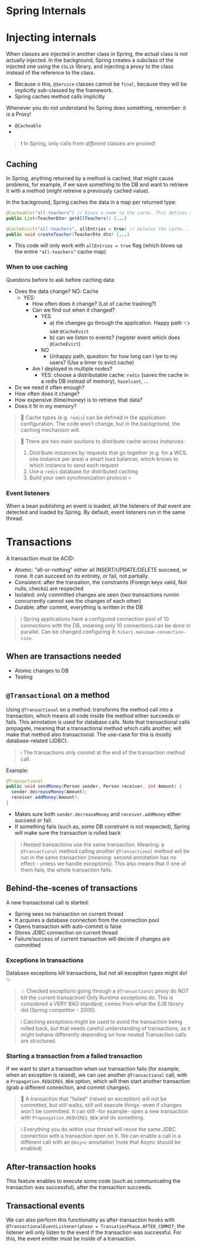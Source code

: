 # Spring Internals

# Injecting internals


When classes are injected in another class in Spring, the actual class is _not_ actually injected. In the background, Spring creates a subclass of the injected one using the `CGLib` library, and injecting a _proxy_ to the class instead of the reference to the class.
- Because o this, `@Service` classes cannot be `final`, because they will be implicitly sub-classed by the framework.
- Spring caches method calls implicitly


Whenever you do not understand ho Spring does something, remember: it is a Proxy!
- `@Cacheable`
- 

> :exclamation: In Spring, only calls from _different_ classes are proxied!

## Caching

In Spring, anything returned by a method is cached, that might cause problems, for example, if we save something to the DB and want to retrieve it with a method (might retreive a previously cached value). 

In the background, Spring caches the data in a map per returned type:
```java
@Cacheable("all-teachers") // Gives a name to the cache. This defines a Map<Nothing, List<TeacherDto>> allTeachers;
public List<TeacherDto> getAllTeachers() {...}

@CacheEvict("all-teachers", allEntries = true) // Deletes the cache... But careful, without allEntries=true, it only deletes the cache for signatures that match!
public void createTeacher(TeacherDto dto) {...}
```
- This code will only work with `allEntries = true` flag (which blows up the entire `"all-teachers"` cache map)

### When to use caching

Questions before to ask before caching data:
- Does the data change? NO: Cache
  - YES:
    - How often does it change? (Lot of cache trashing?)
    - Can we find out when it changed?
      - YES
        - a) the changes go through the application. Happy path :point_left: use `@CacheEvict`
        - b) can we listen to events? (register event which does `@CacheEvict`)
      - NO
        - Unhappy path, question: for how long can I lye to my users? (Use a timer to evict cache)
    - Am I deployed in multiple nodes?
      - YES: choose a distributable cache: `redis` (saves the cache in a redis DB instead of memory), `hazelcast`, ...
- Do we need it often enough?
- How often does it change?
- How expensive (time/money) is to retrieve that data?
- Does it fit in my memory?

> :thought_balloon: Cache types (e.g. `redis`) can be defined in the application configuration. The code won't change, but in the background, the caching mechanism will.

> :thought_balloon: There are two main soutions to distribute cache across instances:
> 1. Distribute instances by requests that go together (e.g. for a WCS, one instance per area) a smart load balancer, which knows to which instance to send each request
> 2. Use a `redis` database for distributed caching
> 3. Build your own synchronization protocol :skull:

### Event listeners

When a bean publishing an event is loaded, all the listeners of that event are detected and loaded by Spring. By default, event listeners run in the same thread.


# Transactions

A transaction must be ACID:
- Atomic: "all-or-nothing" either all INSERT/UPDATE/DELETE succeed, or none. It can succeed on its entirety, or fail, not partially.
- Consistent: after the transation, the constraints (Foreign keys valid, Not nulls, checks) are respected
- Isolated: only committed changes are seen (two transactions runnin concurrently cannot see the changes of each other)
- Durable: after commit, everything is written in the DB

> :information_source: Spring applications have a configured connection pool of 10 connections with the DB, meaning only 10 connections can be done in parallel. Can be changed configuring it: `hikari.maximum-connection-size`.

## When are transactions needed

- Atomic changes to DB
- Testing

## `@Transactional` on a method

Using `@Transactional` on a method: transforms the method call into a transaction, which means all code inside the method either succeeds or fails. This annotation is used for database calls. Note that transactional calls propagate, meaning that a transactional method which calls another, will make that method also transactional. The use-case for this is mostly database-related (JDBC).

> :information_source: The transactions only commit at the end of the transaction method call.

Example:
```java
@Transactional
public void sendMoney(Person sender, Person receiver, int Amount) {
  sender.decreaseMoney(Amount);
  receiver.addMoney(Amount);
}
```
- Makes sure both `sender.decreaseMoney` and `receiver.addMoney` either succeed or fail.
- If something fails (such as, some DB constraint is not respected), Spring will make sure the transaction is rolled back

> :information_source: Nested transactions use the same transaction. Meaning: a `@Transactional` method calling another `@Transactional` method will be run in the same transaction (meaning: second annotation has no effect - unless we handle exceptions). This also means that if one of them fails, the whole transaction fails.

## Behind-the-scenes of transactions

A new transactional call is started:
- Spring sees no transaction on current thread
- It acquires a database connection from the connection pool
- Opens transaction with auto-commit is false
- Stores JDBC connection on current thread
- Failure/success of current transaction will decide if changes are committed

### Exceptions in transactions

Database exceptions kill transactions, but not all exception types might do! :boom:

> :boom: Checked exceptions going through a `@Transactional` proxy do NOT kill the current transaction! Only Runtime exceptions do. This is considered a VERY BAD standard; comes from what the EJB library did (Spring competitor - 2005).

> :information_source: Catching exceptions might be used to avoid the transaction being rolled back, but that needs careful understanding of transactions, as it might behave differently depending on how nested Transaction calls are structured.

### Starting a transaction from a failed transaction

If we want to start a transaction when our transaction fails (for example, when an exception is raised), we can use another `@Transactional` call, with a `Propagation.REQUIRES_NEW` option, which will then start another transaction (grab a different connection, and commit changes).

> 🧟 A transaction that "failed" (raised an exception) will not be committed, but still walks, still will execute things -even if changes won't be committed. It can still -for example- open a new transaction with `Propoagation.REQUIRES_NEW` and do something.

> :information_source: Everything you do within your thread will reuse the same JDBC connection with a transaction open on it. We can enable a call in a different call with an `@Async` annotation (note that Async should be enabled)

## After-transaction hooks

This feature enables to execute some code (such as communicating the transaction was successful), after the transaction succeeds.

## Transactional events

We can also perform this functionality as after-transaction hooks with `@TransactionalEventListener(phase = TransationPhase.AFTER_COMMIT`; the listener will only listen to the event if the transaction was successful. For this, the event emitter must be inside of a transaction.
